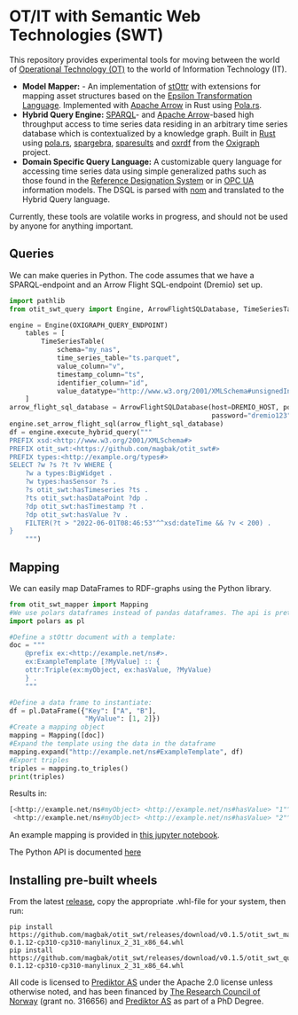 # OT/IT with Semantic Web Technologies (SWT)
This repository provides experimental tools for moving between the world of [Operational Technology (OT)](https://en.wikipedia.org/wiki/Operational_technology) to the world of Information Technology (IT).  

- __Model Mapper:__ - An implementation of [stOttr](https://dev.spec.ottr.xyz/stOTTR/) with extensions for mapping asset structures based on the [Epsilon Transformation Language](https://www.eclipse.org/epsilon/doc/etl/). Implemented with [Apache Arrow](https://arrow.apache.org/) in Rust using [Pola.rs](https://www.pola.rs/).  
- __Hybrid Query Engine:__ [SPARQL](https://www.w3.org/TR/sparql11-overview/)- and [Apache Arrow](https://arrow.apache.org/)-based high throughput access to time series data residing in an arbitrary time series database which is contextualized by a knowledge graph. Built in [Rust](https://www.rust-lang.org/) using [pola.rs](https://www.pola.rs/), [spargebra](https://docs.rs/spargebra/latest/spargebra/), [sparesults](https://docs.rs/sparesults/0.1.1/sparesults/) and [oxrdf](https://docs.rs/oxrdf/latest/oxrdf/) from the [Oxigraph](https://github.com/oxigraph/oxigraph) project.  
- __Domain Specific Query Language:__ A customizable query language for accessing time series data using simple generalized paths such as those found in the [Reference Designation System](https://www.iso.org/standard/82229.html) or in [OPC UA](https://opcfoundation.org/about/opc-technologies/opc-ua/) information models. The DSQL is parsed with [nom](https://docs.rs/nom/latest/nom/) and translated to the Hybrid Query language.

Currently, these tools are volatile works in progress, and should not be used by anyone for anything important. 
## Queries
We can make queries in Python. The code assumes that we have a SPARQL-endpoint and an Arrow Flight SQL-endpoint (Dremio) set up. 
```python
import pathlib
from otit_swt_query import Engine, ArrowFlightSQLDatabase, TimeSeriesTable

engine = Engine(OXIGRAPH_QUERY_ENDPOINT)
    tables = [
        TimeSeriesTable(
            schema="my_nas",
            time_series_table="ts.parquet",
            value_column="v",
            timestamp_column="ts",
            identifier_column="id",
            value_datatype="http://www.w3.org/2001/XMLSchema#unsignedInt")
    ]
arrow_flight_sql_database = ArrowFlightSQLDatabase(host=DREMIO_HOST, port=DREMIO_PORT, username="dremio",
                                                   password="dremio123", tables=tables)
engine.set_arrow_flight_sql(arrow_flight_sql_database)
df = engine.execute_hybrid_query("""
PREFIX xsd:<http://www.w3.org/2001/XMLSchema#>
PREFIX otit_swt:<https://github.com/magbak/otit_swt#>
PREFIX types:<http://example.org/types#>
SELECT ?w ?s ?t ?v WHERE {
    ?w a types:BigWidget .
    ?w types:hasSensor ?s .
    ?s otit_swt:hasTimeseries ?ts .
    ?ts otit_swt:hasDataPoint ?dp .
    ?dp otit_swt:hasTimestamp ?t .
    ?dp otit_swt:hasValue ?v .
    FILTER(?t > "2022-06-01T08:46:53"^^xsd:dateTime && ?v < 200) .
}
    """)
```

## Mapping
We can easily map DataFrames to RDF-graphs using the Python library. 
```python
from otit_swt_mapper import Mapping
#We use polars dataframes instead of pandas dataframes. The api is pretty similar.
import polars as pl

#Define a stOttr document with a template:
doc = """
    @prefix ex:<http://example.net/ns#>.
    ex:ExampleTemplate [?MyValue] :: {
    ottr:Triple(ex:myObject, ex:hasValue, ?MyValue)
    } .
    """

#Define a data frame to instantiate:
df = pl.DataFrame({"Key": ["A", "B"],
                   "MyValue": [1, 2]})
#Create a mapping object
mapping = Mapping([doc])
#Expand the template using the data in the dataframe
mapping.expand("http://example.net/ns#ExampleTemplate", df)
#Export triples
triples = mapping.to_triples()
print(triples)
```

Results in:
```python
[<http://example.net/ns#myObject> <http://example.net/ns#hasValue> "1"^^<http://www.w3.org/2001/XMLSchema#long>, 
 <http://example.net/ns#myObject> <http://example.net/ns#hasValue> "2"^^<http://www.w3.org/2001/XMLSchema#long>]
```

An example mapping is provided in [this jupyter notebook](https://github.com/magbak/otit_swt/tree/main/doc/mapping.ipynb).

The Python API is documented [here](https://github.com/magbak/otit_swt/tree/main/doc/python_mapper_api.md)

## Installing pre-built wheels
From the latest [release](https://github.com/magbak/otit_swt/releases), copy the appropriate .whl-file for your system, then run:
```shell
pip install https://github.com/magbak/otit_swt/releases/download/v0.1.5/otit_swt_mapper-0.1.12-cp310-cp310-manylinux_2_31_x86_64.whl
pip install https://github.com/magbak/otit_swt/releases/download/v0.1.5/otit_swt_query-0.1.12-cp310-cp310-manylinux_2_31_x86_64.whl
```

All code is licensed to [Prediktor AS](https://www.prediktor.com/) under the Apache 2.0 license unless otherwise noted, and has been financed by [The Research Council of Norway](https://www.forskningsradet.no/en/) (grant no. 316656) and [Prediktor AS](https://www.prediktor.com/) as part of a PhD Degree.  